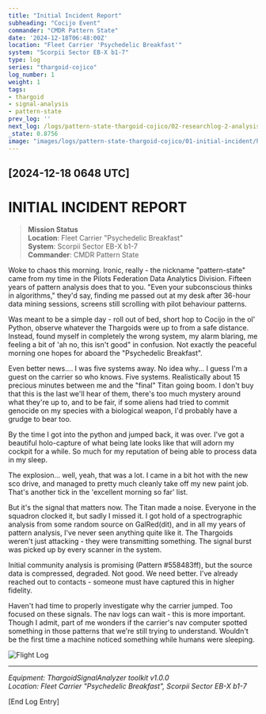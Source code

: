 ```yaml
---
title: "Initial Incident Report"
subheading: "Cocijo Event"
commander: "CMDR Pattern State"
date: '2024-12-18T06:48:00Z'
location: "Fleet Carrier 'Psychedelic Breakfast'"
system: "Scorpii Sector EB-X b1-7"
type: log
series: "thargoid-cojico"
log_number: 1
weight: 1
tags:
- thargoid
- signal-analysis
- pattern-state
prev_log: ''
next_log: /logs/pattern-state-thargoid-cojico/02-researchlog-2-analysis
_state: 0.8756
image: "images/logs/pattern-state-thargoid-cojico/01-initial-incident/header.jpeg"
---
```


## [2024-12-18 0648 UTC]
# INITIAL INCIDENT REPORT

> **Mission Status**  
> **Location**: Fleet Carrier "Psychedelic Breakfast"  
> **System**: Scorpii Sector EB-X b1-7  
> **Commander**: CMDR Pattern State

Woke to chaos this morning. Ironic, really - the nickname "pattern-state" came from my time in the Pilots Federation Data Analytics Division. Fifteen years of pattern analysis does that to you. "Even your subconscious thinks in algorithms," they'd say, finding me passed out at my desk after 36-hour data mining sessions, screens still scrolling with pilot behaviour patterns.

Was meant to be a simple day - roll out of bed, short hop to Cocijo in the ol' Python, observe whatever the Thargoids were up to from a safe distance. Instead, found myself in completely the wrong system, my alarm blaring, me feeling a bit of 'ah no, this isn't good" in confusion. Not exactly the peaceful morning one hopes for aboard the "Psychedelic Breakfast".

Even better news.... I was five systems away. No idea why... I guess I'm a guest on the carrier so who knows. Five systems. Realistically about 15 precious minutes between me and the "final" Titan going boom. I don't buy that this is the last we'll hear of them, there's too much mystery around what they're up to, and to be fair, if some aliens had tried to commit genocide on my species with a biological weapon, I'd probably have a grudge to bear too.

By the time I got into the python and jumped back, it was over. I've got a beautiful holo-capture of what being late looks like that will adorn my cockpit for a while. So much for my reputation of being able to process data in my sleep.

The explosion... well, yeah, that was a lot. I came in a bit hot with the new sco drive, and managed to pretty much cleanly take off my new paint job. That's another tick in the 'excellent morning so far' list.

But it's the signal that matters now. The Titan made a noise. Everyone in the squadron clocked it, but sadly I missed it. I got hold of a spectrographic analysis from some random source on GalRed(dit), and in all my years of pattern analysis, I've never seen anything quite like it. The Thargoids weren't just attacking - they were transmitting something. The signal burst was picked up by every scanner in the system.

Initial community analysis is promising (Pattern #558483ff), but the source data is compressed, degraded. Not good. We need better. I've already reached out to contacts - someone must have captured this in higher fidelity.

Haven't had time to properly investigate why the carrier jumped. Too focused on these signals. The nav logs can wait - this is more important. Though I admit, part of me wonders if the carrier's nav computer spotted something in those patterns that we're still trying to understand. Wouldn't be the first time a machine noticed something while humans were sleeping.

![Flight Log](../data/images/flight-logs.png)

---

*Equipment: ThargoidSignalAnalyzer toolkit v1.0.0*  
*Location: Fleet Carrier "Psychedelic Breakfast", Scorpii Sector EB-X b1-7*

[End Log Entry]
